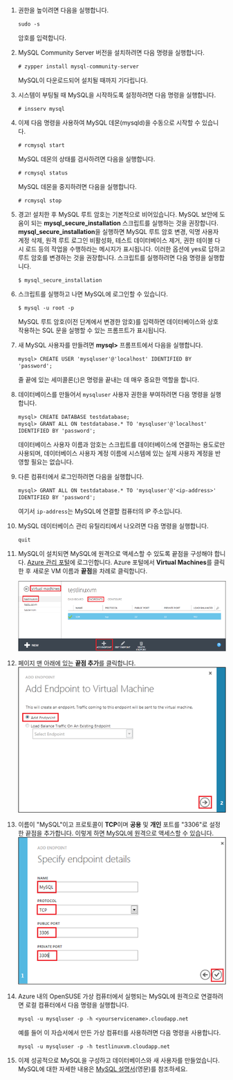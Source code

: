 1.  권한을 높이려면 다음을 실행합니다.

        sudo -s

    암호를 입력합니다.

2.  MySQL Community Server 버전을 설치하려면 다음 명령을 실행합니다.

        # zypper install mysql-community-server

    MySQL이 다운로드되어 설치될 때까지 기다립니다.

3.  시스템이 부팅될 때 MySQL을 시작하도록 설정하려면 다음 명령을 실행합니다.

        # insserv mysql

4.  이제 다음 명령을 사용하여 MySQL 데몬(mysqld)을 수동으로 시작할 수 있습니다.

        # rcmysql start

    MySQL 데몬의 상태를 검사하려면 다음을 실행합니다.

        # rcmysql status

    MySQL 데몬을 중지하려면 다음을 실행합니다.

        # rcmysql stop

5.  경고! 설치한 후 MySQL 루트 암호는 기본적으로 비어있습니다. MySQL 보안에 도움이 되는 **mysql\_secure\_installation** 스크립트를 실행하는 것을 권장합니다. **mysql\_secure\_installation**을 실행하면 MySQL 루트 암호 변경, 익명 사용자 계정 삭제, 원격 루트 로그인 비활성화, 테스트 데이터베이스 제거, 권한 테이블 다시 로드 등의 작업을 수행하라는 메시지가 표시됩니다. 이러한 옵션에 yes로 답하고 루트 암호를 변경하는 것을 권장합니다. 스크립트를 실행하려면 다음 명령을 실행합니다.

        $ mysql_secure_installation

6.  스크립트를 실행하고 나면 MySQL에 로그인할 수 있습니다.

        $ mysql -u root -p

    MySQL 루트 암호(이전 단계에서 변경한 암호)를 입력하면 데이터베이스와 상호 작용하는 SQL 문을 실행할 수 있는 프롬프트가 표시됩니다.

7.  새 MySQL 사용자를 만들려면 **mysql\>** 프롬프트에서 다음을 실행합니다.

        mysql> CREATE USER 'mysqluser'@'localhost' IDENTIFIED BY 'password';

    줄 끝에 있는 세미콜론(;)은 명령을 끝내는 데 매우 중요한 역할을 합니다.

8.  데이터베이스를 만들어서 `mysqluser` 사용자 권한을 부여하려면 다음 명령을 실행합니다.

        mysql> CREATE DATABASE testdatabase;
        mysql> GRANT ALL ON testdatabase.* TO 'mysqluser'@'localhost' IDENTIFIED BY 'password';

    데이터베이스 사용자 이름과 암호는 스크립트를 데이터베이스에 연결하는 용도로만 사용되며, 데이터베이스 사용자 계정 이름에 시스템에 있는 실제 사용자 계정을 반영할 필요는 없습니다.

9.  다른 컴퓨터에서 로그인하려면 다음을 실행합니다.

        mysql> GRANT ALL ON testdatabase.* TO 'mysqluser'@'<ip-address>' IDENTIFIED BY 'password';

    여기서 `ip-address`는 MySQL에 연결할 컴퓨터의 IP 주소입니다.

10. MySQL 데이터베이스 관리 유틸리티에서 나오려면 다음 명령을 실행합니다.

        quit

11. MySQL이 설치되면 MySQL에 원격으로 액세스할 수 있도록 끝점을 구성해야 합니다. [Azure 관리 포털][Azure 관리 포털]에 로그인합니다. Azure 포털에서 **Virtual Machines**를 클릭한 후 새로운 VM 이름과 **끝점**을 차례로 클릭합니다.

    ![끝점][끝점]

12. 페이지 맨 아래에 있는 **끝점 추가**를 클릭합니다.
    ![끝점][1]

13. 이름이 "MySQL"이고 프로토콜이 **TCP**이며 **공용** 및 **개인** 포트를 "3306"로 설정한 끝점을 추가합니다. 이렇게 하면 MySQL에 원격으로 액세스할 수 있습니다.
    ![끝점][2]

14. Azure 내의 OpenSUSE 가상 컴퓨터에서 실행되는 MySQL에 원격으로 연결하려면 로컬 컴퓨터에서 다음 명령을 실행합니다.

        mysql -u mysqluser -p -h <yourservicename>.cloudapp.net

    예를 들어 이 자습서에서 만든 가상 컴퓨터를 사용하려면 다음 명령을 사용합니다.

        mysql -u mysqluser -p -h testlinuxvm.cloudapp.net

15. 이제 성공적으로 MySQL을 구성하고 데이터베이스와 새 사용자를 만들었습니다. MySQL에 대한 자세한 내용은 [MySQL 설명서][MySQL 설명서](영문)를 참조하세요.

  [Azure 관리 포털]: http://manage.windowsazure.com
  [끝점]: ./media/install-and-run-mysql-on-opensuse-vm/LinuxVmAddEndpoint.png
  [1]: ./media/install-and-run-mysql-on-opensuse-vm/LinuxVmAddEndpoint2.png
  [2]: ./media/install-and-run-mysql-on-opensuse-vm/LinuxVmAddEndpointMySQL.png
  [MySQL 설명서]: http://dev.mysql.com/doc/

